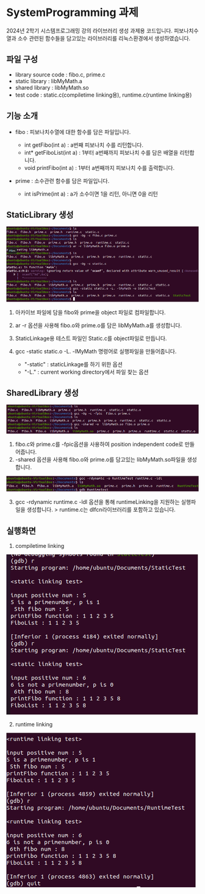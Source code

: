 # SystemProgramming 과제
2024년 2학기 시스템프로그래밍 강의 라이브러리 생성 과제용 코드입니다.
피보나치수열과 소수 관련된 함수들을 담고있는 라이브러리를 리눅스환경에서 생성하였습니다.

## 파일 구성
  - library source code : fibo.c, prime.c
  - static library : libMyMath.a
  - shared library : libMyMath.so
  - test code : static.c(compiletime linking용), runtime.c(runtime linking용)


## 기능 소개
  - fibo : 피보나치수열에 대한 함수를 담은 파일입니다.
    - int getFibo(int a) : a번째 피보나치 수를 리턴합니다.
    - int* getFiboList(int a) : 1부터 a번째까지 피보나치 수를 담은 배열을 리턴합니다.
    - void printFibo(int a) : 1부터 a번째까지 피보나치 수를 출력합니다.

  
  -	prime : 소수관련 함수를 담은 파일입니다.
    - int isPrime(int a) :  a가 소수이면 1을 리턴, 아니면 0을 리턴



## StaticLibrary 생성
  ![](https://github.com/jiyoung02/SystemProgramming/blob/main/src/staticlib.png)
  
  1)	아카이브 파일에 담을 fibo와 prime을 object 파일로 컴파일합니다. 
  2)	ar -r 옵션을 사용해 fibo.o와 prime.o를 담은 libMyMath.a를 생성합니다.
  3)	StaticLinkage용 테스트 파일인 Static.c를 object파일로 만듭니다.
  4)	gcc -static static.o -L. -lMyMath 명령어로 실행파일을 만들어줍니다.

    	+ "-static" : staticLinkage를 하기 위한 옵션
    	+ "-L." : current working directory에서 파일 찾는 옵션



## SharedLibrary 생성
  ![](https://github.com/jiyoung02/SystemProgramming/blob/main/src/sharedlib.png)
  
  1)	fibo.c와 prime.c를 -fpic옵션을 사용하여 position independent code로 만들어줍니다.
  2)	-shared 옵션을 사용해 fibo.o와 prime.o를 담고있는 libMyMath.so파일을 생성합니다.
     
  ![](https://github.com/jiyoung02/SystemProgramming/blob/main/src/dynamic.png)
  
  3)	gcc -rdynamic runtime.c -ldl 옵션을 통해 runtimeLinking을 지원하는 실행파일을 생성합니다.
     > runtime.c는 dlfcn라이브러리를 포함하고 있습니다.

## 실행화면
  1. compiletime linking
     
  ![](https://github.com/jiyoung02/SystemProgramming/blob/main/src/compile.png)
    
  2. runtime linking
     
  ![](https://github.com/jiyoung02/SystemProgramming/blob/main/src/runtime.png)
